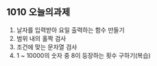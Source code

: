 
## 1010 오늘의과제

1. 날자를 입력받아 요일 출력하는 함수 만들기
2. 범위 내의 홀짝 검사
3. 조건에 맞는 문자열 검사
4. 1 ~ 10000의 숫자 중 8이 등장하는 횟수 구하기(복습)